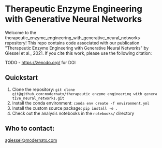 # Therapeutic Enzyme Engineering with Generative Neural Networks

Welcome to the therapeutic_enzyme_engineering_with_generative_neural_networks repository!  This repo contains code associated with our publication "Therapeutic Enzyme Engineering with Generative Neural Networks" by Giessel et al., 2021.  If you cite this work, please use the following citation:

TODO - https://zenodo.org/ for DOI

## Quickstart

1. Clone the repository: `git clone git@github.com:modernatx/therapeutic_enzyme_engineering_with_generative_neural_networks.git`
2. Install the conda environment: `conda env create -f environment.yml`
3. Install the custom source package: `pip install -e .`
4. Check out the analysis notebooks in the `notebooks/` directory
## Who to contact:

agiessel@modernatx.com
